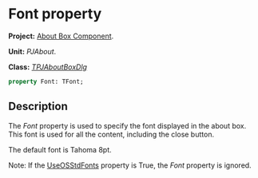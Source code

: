 # Font property #

**Project:** [About Box Component](AboutBoxComponent.md).

**Unit:** _PJAbout_.

**Class:** _[TPJAboutBoxDlg](TPJAboutBoxDlg.md)_

```pascal
property Font: TFont;
```

## Description ##

The _Font_ property is used to specify the font displayed in the about box. This font is used for all the content, including the close button.

The default font is Tahoma 8pt.

Note: If the [UseOSStdFonts](TPJAboutBoxDlgUseOSStdFonts.md) property is True, the _Font_ property is ignored.